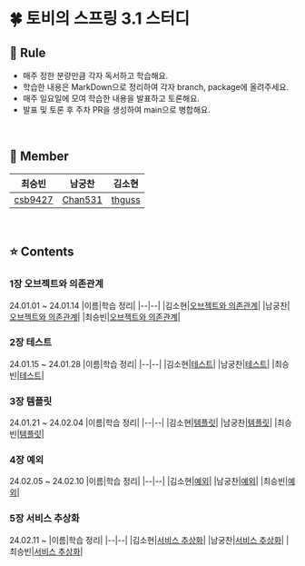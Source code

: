 # 🍀 토비의 스프링 3.1 스터디

## 📮 Rule
- 매주 정한 분량만큼 각자 독서하고 학습해요.
- 학습한 내용은 MarkDown으로 정리하여 각자 branch, package에 올려주세요.
- 매주 일요일에 모여 학습한 내용을 발표하고 토론해요.
- 발표 및 토론 후 주차 PR을 생성하여 main으로 병합해요.

<br/>

## 🧚 Member
|최승빈|남궁찬|김소현|
|------|---|---|
|[csb9427](https://github.com/csb9427)|[Chan531](https://github.com/Chan531)|[thguss](https://github.com/thguss)|

<br/>

## ⭐️ Contents
### 1장 오브젝트와 의존관계
24.01.01 ~ 24.01.14
|이름|학습 정리|
|--|--|
|김소현|[오브젝트와 의존관계](https://github.com/Team-Sopetit/server-spring-study/blob/main/sohyeon/chapter1/%EC%98%A4%EB%B8%8C%EC%A0%9D%ED%8A%B8%EC%99%80%20%EC%9D%98%EC%A1%B4%EA%B4%80%EA%B3%84.md)|
|남궁찬|[오브젝트와 의존관계](https://github.com/Team-Sopetit/server-spring-study/blob/main/chan/chapter1/1.md)|
|최승빈|[오브젝트와 의존관계](https://github.com/Team-Sopetit/server-spring-study/blob/main/seungbin/chapter1/%EC%98%A4%EB%B8%8C%EC%A0%9D%ED%8A%B8%EC%99%80%20%EC%9D%98%EC%A1%B4%EA%B4%80%EA%B3%84.md)|

### 2장 테스트
24.01.15 ~ 24.01.28
|이름|학습 정리|
|--|--|
|김소현|[테스트](https://github.com/Team-Sopetit/server-spring-study/blob/main/sohyeon/chapter2/%ED%85%8C%EC%8A%A4%ED%8A%B8.md)|
|남궁찬|[테스트](https://github.com/Team-Sopetit/server-spring-study/blob/main/chan/chapter2/2.md)|
|최승빈|[테스트](https://github.com/Team-Sopetit/server-spring-study/blob/main/seungbin/chapter2/%ED%85%8C%EC%8A%A4%ED%8A%B8(1).md)|


### 3장 템플릿
24.01.21 ~ 24.02.04
|이름|학습 정리|
|--|--|
|김소현|[템플릿](https://github.com/Team-Sopetit/server-spring-study/tree/main/sohyeon/chapter3)|
|남궁찬|[템플릿](https://github.com/Team-Sopetit/server-spring-study/blob/main/chan/chapter3/3.md)|
|최승빈|[템플릿](https://github.com/Team-Sopetit/server-spring-study/blob/main/seungbin/chapter3/%ED%85%9C%ED%94%8C%EB%A6%BF.md)|

### 4장 예외
24.02.05 ~ 24.02.10
|이름|학습 정리|
|--|--|
|김소현|[예외](https://github.com/Team-Sopetit/server-spring-study/tree/main/sohyeon/chapter4)|
|남궁찬|[예외](https://github.com/Team-Sopetit/server-spring-study/blob/main/chan/chapter4/4.md)|
|최승빈|[예외](https://github.com/Team-Sopetit/server-spring-study/blob/main/seungbin/chapter4/%EC%98%88%EC%99%B8%EC%B2%98%EB%A6%AC.md)|

### 5장 서비스 추상화
24.02.11 ~ 
|이름|학습 정리|
|--|--|
|김소현|[서비스 추상화](...)|
|남궁찬|[서비스 추상화](...)|
|최승빈|[서비스 추상화](...)|
